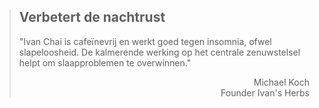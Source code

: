 ><h2>Verbetert de nachtrust</h2>
>
>"Ivan Chai is cafeïnevrij en werkt goed tegen insomnia, ofwel slapeloosheid. De kalmerende werking op het centrale zenuwstelsel helpt om slaapproblemen te overwinnen."
>
> <p style="text-align: right">Michael Koch <br> Founder Ivan's Herbs</p>
